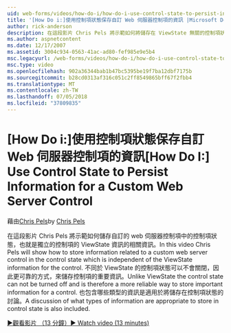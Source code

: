 ```yaml
---
uid: web-forms/videos/how-do-i/how-do-i-use-control-state-to-persist-information-for-a-custom-web-server-control
title: '[How Do i:]使用控制項狀態保存自訂 Web 伺服器控制項的資訊 |Microsoft Docs'
author: rick-anderson
description: 在這段影片 Chris Pels 將示範如何將儲存在 ViewState 無關的控制項狀態的自訂 web 伺服器控制項的相關資訊...
ms.author: aspnetcontent
ms.date: 12/17/2007
ms.assetid: 3004c934-0563-41ac-ad80-fef985e9e5b4
msc.legacyurl: /web-forms/videos/how-do-i/how-do-i-use-control-state-to-persist-information-for-a-custom-web-server-control
msc.type: video
ms.openlocfilehash: 902a36344bab1b47bc5395be19f7ba12dbf7175b
ms.sourcegitcommit: b28cd0313af316c051c2ff8549865bff67f2fbb4
ms.translationtype: MT
ms.contentlocale: zh-TW
ms.lasthandoff: 07/05/2018
ms.locfileid: "37809835"
---
```

<a name="how-do-i-use-control-state-to-persist-information-for-a-custom-web-server-control"></a><span data-ttu-id="f1328-103">[How Do i:]使用控制項狀態保存自訂 Web 伺服器控制項的資訊</span><span class="sxs-lookup"><span data-stu-id="f1328-103">[How Do I:] Use Control State to Persist Information for a Custom Web Server Control</span></span>
====================
<span data-ttu-id="f1328-104">藉由[Chris Pels](https://twitter.com/chrispels)</span><span class="sxs-lookup"><span data-stu-id="f1328-104">by [Chris Pels](https://twitter.com/chrispels)</span></span>

<span data-ttu-id="f1328-105">在這段影片 Chris Pels 將示範如何儲存自訂的 web 伺服器控制項中的控制項狀態，也就是獨立的控制項的 ViewState 資訊的相關資訊。</span><span class="sxs-lookup"><span data-stu-id="f1328-105">In this video Chris Pels will show how to store information related to a custom web server control in the control state which is independent of the ViewState information for the control.</span></span> <span data-ttu-id="f1328-106">不同於 ViewState 的控制項狀態可以不會關閉，因此更可靠的方式，來儲存控制項的重要資訊。</span><span class="sxs-lookup"><span data-stu-id="f1328-106">Unlike ViewState the control state can not be turned off and is therefore a more reliable way to store important information for a control.</span></span> <span data-ttu-id="f1328-107">也包含哪些類型的資訊是適用於將儲存在控制項狀態的討論。</span><span class="sxs-lookup"><span data-stu-id="f1328-107">A discussion of what types of information are appropriate to store in control state is also included.</span></span>

[<span data-ttu-id="f1328-108">&#9654;觀看影片 （13 分鐘）</span><span class="sxs-lookup"><span data-stu-id="f1328-108">&#9654; Watch video (13 minutes)</span></span>](https://channel9.msdn.com/Blogs/ASP-NET-Site-Videos/how-do-i-use-control-state-to-persist-information-for-a-custom-web-server-control)
